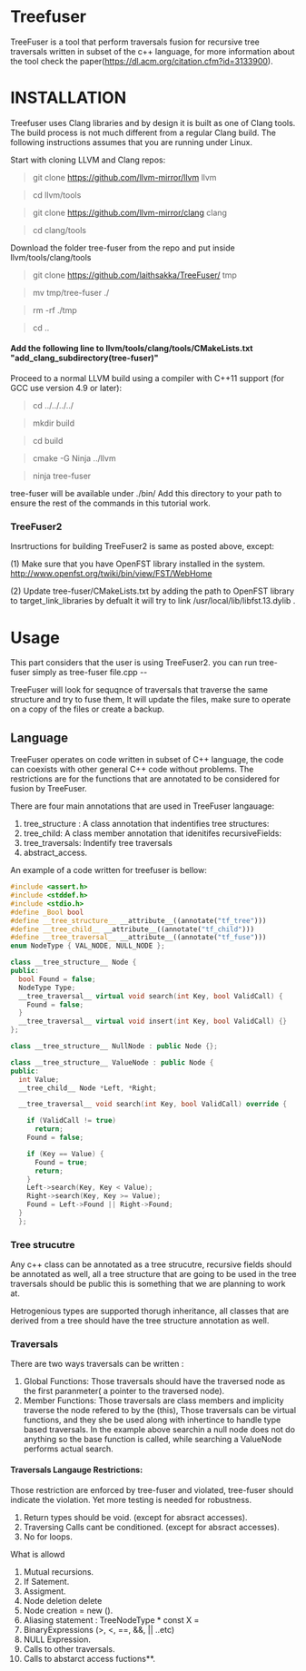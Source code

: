 # Treefuser
TreeFuser is a tool that perform traversals fusion for recursive tree traversals written in subset of the c++ language, for more information about the tool check the paper(https://dl.acm.org/citation.cfm?id=3133900).

# INSTALLATION
Treefuser uses Clang libraries and by design it is built as one of Clang tools. The build process is not much different from a regular Clang build. The following instructions assumes that you are running under Linux.

Start with cloning LLVM and Clang repos:

> git clone https://github.com/llvm-mirror/llvm llvm

> cd llvm/tools

> git clone https://github.com/llvm-mirror/clang clang

> cd clang/tools

Download the folder tree-fuser from the repo and put inside llvm/tools/clang/tools
> git clone https://github.com/laithsakka/TreeFuser/ tmp

> mv tmp/tree-fuser ./

> rm -rf ./tmp

> cd ..

#### Add the following line to llvm/tools/clang/tools/CMakeLists.txt \"add_clang_subdirectory(tree-fuser)\" 

Proceed to a normal LLVM build using a compiler with C++11 support (for GCC use version 4.9 or later):

> cd ../../../../

> mkdir build

> cd build

> cmake -G Ninja ../llvm

> ninja tree-fuser

tree-fuser will be available under ./bin/ Add this directory to your path to ensure the rest of the commands in this tutorial work.


### TreeFuser2
Insrtructions for building TreeFuser2 is same as posted above, except:

(1) Make sure that you have OpenFST library installed in the system. http://www.openfst.org/twiki/bin/view/FST/WebHome 

(2) Update tree-fuser/CMakeLists.txt by adding the path to OpenFST library to target_link_libraries
by defualt it will try to link  /usr/local/lib/libfst.13.dylib .

# Usage
This part considers that the user is using TreeFuser2.
you can run tree-fuser simply as tree-fuser file.cpp --

TreeFuser will look for sequqnce of traversals that traverse the same structure and try to fuse them, It will update the files, make sure to operate on a copy of the files or create a backup.

## Language 
TreeFuser operates on code written in subset of C++ language, the code can coexists with other general C++ code without problems.
The restrictions are for the functions that are annotated to be considered for fusion by TreeFuser.

There are four main annotations that are used in TreeFuser langauage:

1. tree_structure : A class annotation that indentifies tree structures:
2. tree_child: A class member annotation that idenitifes recursiveFields: 
3. tree_traversals: Indentify tree traversals
4. abstract_access.

An example of a code written for treefuser is bellow:

```c++
#include <assert.h>
#include <stddef.h>
#include <stdio.h>
#define _Bool bool
#define __tree_structure__ __attribute__((annotate("tf_tree")))
#define __tree_child__ __attribute__((annotate("tf_child")))
#define __tree_traversal__ __attribute__((annotate("tf_fuse")))
enum NodeType { VAL_NODE, NULL_NODE };

class __tree_structure__ Node {
public:
  bool Found = false;
  NodeType Type;
  __tree_traversal__ virtual void search(int Key, bool ValidCall) {
    Found = false;
  }
  __tree_traversal__ virtual void insert(int Key, bool ValidCall) {}
};

class __tree_structure__ NullNode : public Node {};

class __tree_structure__ ValueNode : public Node {
public:
  int Value;
  __tree_child__ Node *Left, *Right;

  __tree_traversal__ void search(int Key, bool ValidCall) override {

    if (ValidCall != true)
      return;
    Found = false;

    if (Key == Value) {
      Found = true;
      return;
    }
    Left->search(Key, Key < Value);
    Right->search(Key, Key >= Value);
    Found = Left->Found || Right->Found;
  }
  };
```

### Tree strucutre
Any c++ class can be annotated as a tree strucutre, recursive fields should be annotated as well,
all a tree structure that are going to be used in the tree traversals should be public this is something that 
we are planning to work at.

Hetrogenious types are supported thorugh inheritance, all classes that are derived from a tree should
have the tree structure annotation as well.

### Traversals
There are two ways traversals can be written :

1. Global Functions: Those traversals should have the traversed node as the first paranmeter( a pointer to the traversed node).
2. Member Functions: Those traversals are class members and implicity traverse the node refered to by the (this), 
Those traversals can be virtual functions, and they she be used along with inhertince to handle type based traversals.
In the example above searchin a null node does not do anything so the base function is called, while searching a ValueNode performs actual search.

#### Traversals Langauge Restrictions:
Those restriction are enforced by tree-fuser and violated, tree-fuser should indicate the violation. 
Yet more testing is needed for robustness.

1. Return types should be void. (except for absract accesses).
2. Traversing Calls cant be conditioned. (except for absract accesses).
3. No for loops.

What is allowd
1. Mutual recursions.
2. If Satement.
3. Assigment.
4. Node deletion delete <path to tree node>
5. Node creation <path to tree node> = new ().
6. Aliasing statement : TreeNodeType * const X = <path to tree node>
7. BinaryExpressions (>, <, ==, &&, || ..etc)
8. NULL Expression.
9. Calls to other traversals.
10. Calls to abstarct access fuctions**.
                            


